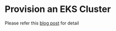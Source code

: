# Provision an EKS Cluster

Please refer this [blog post](https://medium.com/@madhankumaravelu93/production-ready-eks-cluster-setup-part-ii-f702542cde7c) for detail
